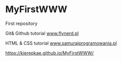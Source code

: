 # MyFirstWWW
First repository 

Git& Github tutorial www.flynerd.pl 

HTML & CSS tutorial  www.samurajprogramowania.pl



https://kierepkae.github.io/MyFirstWWW/
